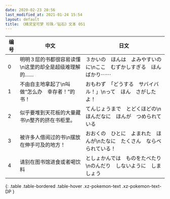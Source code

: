 ```yaml
---
date: 2020-02-23 20:56
last_modified_at: 2021-01-24 15:54
layout: default
title: 《精灵宝可梦 珍珠／钻石》文本 051
---
```

| 编号 | 中文 | 日文 |
| ---- | ---- | ---- |
| 0 | 明明３层的书都很容易读懂\n这里的却全是超级难理解的…… | ３かいの　ほんは　よみやすいのに\nここ　むずかしすぎる　ほんばかり⋯⋯ |
| 1 | 不由自主地拿起了\n叫做“怎么办　幸存者！”的书！ | おもわず　「どうする　サバイバル！」\nって　ほん　さがしたよ！ |
| 2 | 似乎要堆到天花板的大量藏书\n整齐的挤在书柜里。 | てんじょうまで　とどくほどの\nほんだなに　ほんが　つめられている |
| 3 | 被许多人借阅过的书\n摆放在伸手可及的地方！ | おおくの　ひとに　よまれた　ほんが\nたなに　たくさん　ならべられている！ |
| 4 | 请别在图书馆进食或者喝饮料 | としょかんでは　ものをたべたり\nのんだり　しないように　しましょう |
{: .table .table-bordered .table-hover .xz-pokemon-text .xz-pokemon-text-DP }